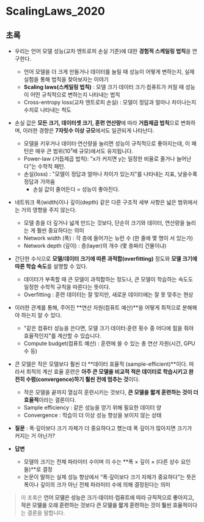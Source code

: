 # ScalingLaws_2020

## 초록

- 우리는 언어 모델 성능(교차 엔트로피 손실 기준)에 대한 **경험적 스케일링 법칙**을 연구한다.

  - 언어 모델을 더 크게 만들거나 데이터를 늘릴 때 성능이 어떻게 변하는지, 실제 실험을 통해 법칙을 찾아보자는 이야기
  - **Scaling laws(스케일링 법칙)** : 모델 크기·데이터 크기·컴퓨트가 커질 때 성능이 어떤 규칙적으로 변하는지 나타내는 법칙
  - Cross-entropy loss(교차 엔트로피 손실) : 모델이 정답과 얼마나 차이나는지 수치로 나타내는 척도

- 손실 값은 **모든 크기, 데이터셋 크기, 훈련 연산량**에 따라 **거듭제곱 법칙**으로 변화하며, 이러한 경향은 **7자릿수 이상 규모**에서도 일관되게 나타난다.

  - 모델을 키우거나 데이터·연산량을 늘리면 성능이 규칙적으로 좋아지는데, 이 패턴은 매우 큰 범위(10⁷배 규모)에서도 유지됩니다.
  - Power-law (거듭제곱 법칙): "x가 커지면 y는 일정한 비율로 줄거나 늘어난다"는 수학적 패턴.
  - 손실(loss) : "모델이 정답과 얼마나 차이가 있는지"를 나타내는 지표, 낮을수록 정답과 가까움
    - 손실 값이 줄어든다 = 성능이 좋아진다.

- 네트워크 폭(width)이나 깊이(depth) 같은 다른 구조적 세부 사항은 넓은 범위에서는 거의 영향을 주지 않는다.

  - 모델 층을 더 깊거나 넓게 만드는 것보다, 단순히 크기와 데이터, 연산량을 늘리는 게 훨씬 중요하다는 의미
  - Network width (폭) : 각 층에 들어가는 뉴런 수 (한 줄에 몇 명이 서 있는가)
  - Network depth (깊이) : 층(layer)의 개수 (몇 층짜리 건물이냐)

- 간단한 수식으로 **모델/데이터 크기에 따른 과적합(overfitting)** 정도와 **모델 크기에 따른 학습 속도**를 설명할 수 있다.

  - 데이터가 부족할 때 큰 모델이 과적합하는 정도나, 큰 모델이 학습하는 속도도 일정한 수학적 규칙을 따른다는 뜻이다.
  - Overfitting : 훈련 데이터는 잘 맞지만, 새로운 데이터에는 잘 못 맞추는 현상

- 이러한 관계를 통해, 주어진 **연산 자원(컴퓨트 예산)**을 어떻게 최적으로 분해해야 하는지 알 수 있다.

  - "같은 컴퓨터 성능을 쓴다면, 모델 크기·데이터·훈련 횟수 중 어디에 힘을 줘야 효율적인지"를 계산할 수 있습니다.
  - Compute budget(컴퓨트 예산) : 훈련에 쓸 수 있는 총 연산 자원(시간, GPU 수 등)

- 큰 모델은 작은 모델보다 훨씬 더 **데이터 효율적 (sample-efficient)**이다. 따라서 최적의 계산 효율 훈련은 **아주 큰 모델을 비교적 적은 데이터로 학습시키고 완전히 수렴(convergence)하기 훨씬 전에 멈추는 것**이다.

  - 작은 모델을 끝까지 열심히 훈련시키는 것보다, **큰 모델을 짧게 훈련하는 것이 더 효율적**이라는 결론이다.
  - Sample efficiency : 같은 성능을 얻기 위해 필요한 데이터 양
  - Convergence : 학습이 더 이상 성능 향상을 보이지 않는 상태

- **질문** : 폭·깊이보다 크기 자체가 더 중요하다고 헀는데 폭 깊이가 많아지면 크기가 커지는 거 아닌가?
- **답변**
  - 모델의 크기는 전체 파라미터 수이며 이 수는 **폭 × 깊이 × (다른 상수 요인들)**로 결정
  - 논문이 말하는 실제 성능 향상에서 “폭·깊이보다 크기 자체가 중요하다”는 뜻은 폭이나 깊이의 크가 아닌 전체 파라미터 수에 의해 결정된다는 의미

> 이 초록은 **언어 모델은 성능은 크기·데이터·컴퓨트에 따라 규칙적으로 좋아지고, 작은 모델을 오래 훈련하는 것보다 큰 모델을 짧게 훈련하는 것이 훨씬 효율적이다**는 결론을 말합니다.
